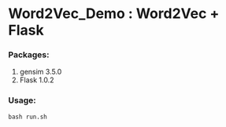 # Word2Vec_Demo : Word2Vec + Flask
### Packages: 
  1. gensim 3.5.0
  2. Flask 1.0.2

### Usage:
```python
bash run.sh
```
